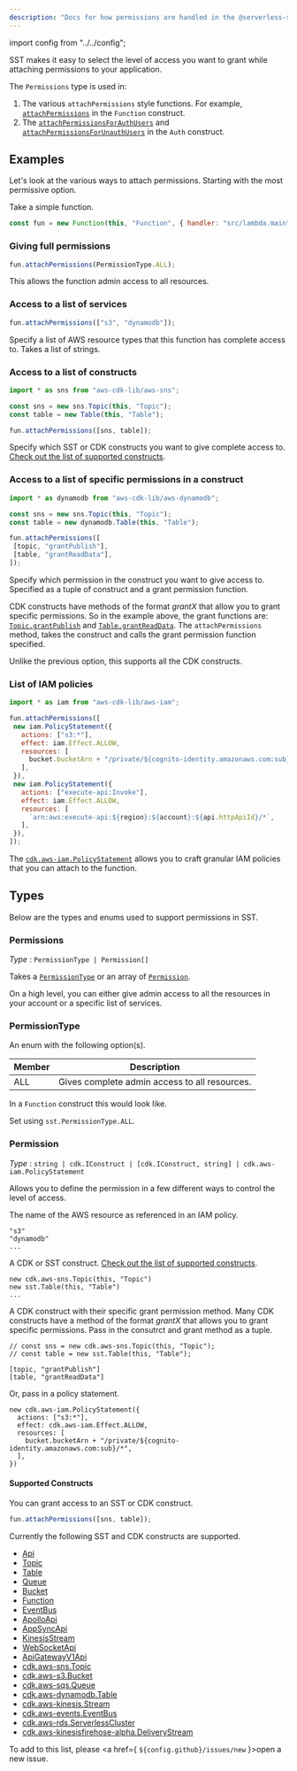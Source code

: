 ```yaml
---
description: "Docs for how permissions are handled in the @serverless-stack/resources"
---
```


import config from "../../config";

SST makes it easy to select the level of access you want to grant while attaching permissions to your application.

The `Permissions` type is used in:

1. The various `attachPermissions` style functions. For example, [`attachPermissions`](../constructs/Function.md#attachpermissions) in the `Function` construct.
2. The [`attachPermissionsForAuthUsers`](../constructs/Auth.md#attachpermissionsforauthusers) and [`attachPermissionsForUnauthUsers`](../constructs/Auth.md#attachpermissionsforunauthusers) in the `Auth` construct.

## Examples

Let's look at the various ways to attach permissions. Starting with the most permissive option.

Take a simple function.

```js
const fun = new Function(this, "Function", { handler: "src/lambda.main" });
```

### Giving full permissions

```js
fun.attachPermissions(PermissionType.ALL);
```

This allows the function admin access to all resources.

### Access to a list of services

```js
fun.attachPermissions(["s3", "dynamodb"]);
```

Specify a list of AWS resource types that this function has complete access to. Takes a list of strings.

### Access to a list of constructs

```js
import * as sns from "aws-cdk-lib/aws-sns";

const sns = new sns.Topic(this, "Topic");
const table = new Table(this, "Table");

fun.attachPermissions([sns, table]);
```

Specify which SST or CDK constructs you want to give complete access to. [Check out the list of supported constructs](#supported-constructs).

### Access to a list of specific permissions in a construct

```js
import * as dynamodb from "aws-cdk-lib/aws-dynamodb";

const sns = new sns.Topic(this, "Topic");
const table = new dynamodb.Table(this, "Table");

fun.attachPermissions([
 [topic, "grantPublish"],
 [table, "grantReadData"],
]);
```

Specify which permission in the construct you want to give access to. Specified as a tuple of construct and a grant permission function.

CDK constructs have methods of the format _grantX_ that allow you to grant specific permissions. So in the example above, the grant functions are: [`Topic.grantPublish`](https://docs.aws.amazon.com/cdk/api/v2/docs/aws-cdk-lib.aws_sns.Topic.html#grantwbrpublishgrantee) and [`Table.grantReadData`](https://docs.aws.amazon.com/cdk/api/v2/docs/aws-cdk-lib.aws_dynamodb.Table.html#grantwbrreadwbrdatagrantee). The `attachPermissions` method, takes the construct and calls the grant permission function specified.

Unlike the previous option, this supports all the CDK constructs.

### List of IAM policies

```js
import * as iam from "aws-cdk-lib/aws-iam";

fun.attachPermissions([
 new iam.PolicyStatement({
   actions: ["s3:*"],
   effect: iam.Effect.ALLOW,
   resources: [
     bucket.bucketArn + "/private/${cognito-identity.amazonaws.com:sub}/*",
   ],
 }),
 new iam.PolicyStatement({
   actions: ["execute-api:Invoke"],
   effect: iam.Effect.ALLOW,
   resources: [
     `arn:aws:execute-api:${region}:${account}:${api.httpApiId}/*`,
   ],
 }),
]);
```

The [`cdk.aws-iam.PolicyStatement`](https://docs.aws.amazon.com/cdk/api/v2/docs/aws-cdk-lib.aws_iam.PolicyStatement.html) allows you to craft granular IAM policies that you can attach to the function.

## Types

Below are the types and enums used to support permissions in SST.

### Permissions

_Type_ : `PermissionType | Permission[]`

Takes a [`PermissionType`](#permissiontype) or an array of [`Permission`](#permission).

On a high level, you can either give admin access to all the resources in your account or a specific list of services.

### PermissionType

An enum with the following option(s).

| Member | Description                                   |
| ------ | --------------------------------------------- |
| ALL    | Gives complete admin access to all resources. |

In a `Function` construct this would look like.

Set using `sst.PermissionType.ALL`.

### Permission

_Type_ : `string | cdk.IConstruct | [cdk.IConstruct, string] | cdk.aws-iam.PolicyStatement`

Allows you to define the permission in a few different ways to control the level of access.

The name of the AWS resource as referenced in an IAM policy.

```
"s3"
"dynamodb"
...
```

A CDK or SST construct. [Check out the list of supported constructs](#supported-constructs).

```
new cdk.aws-sns.Topic(this, "Topic")
new sst.Table(this, "Table")
...
```

A CDK construct with their specific grant permission method. Many CDK constructs have a method of the format _grantX_ that allows you to grant specific permissions. Pass in the consutrct and grant method as a tuple.

```
// const sns = new cdk.aws-sns.Topic(this, "Topic");
// const table = new sst.Table(this, "Table");

[topic, "grantPublish"]
[table, "grantReadData"]
```

Or, pass in a policy statement.

```
new cdk.aws-iam.PolicyStatement({
  actions: ["s3:*"],
  effect: cdk.aws-iam.Effect.ALLOW,
  resources: [
    bucket.bucketArn + "/private/${cognito-identity.amazonaws.com:sub}/*",
  ],
})
```

#### Supported Constructs

You can grant access to an SST or CDK construct.

``` js
fun.attachPermissions([sns, table]);
```

Currently the following SST and CDK constructs are supported.

- [Api](../constructs/Api.md)
- [Topic](../constructs/Topic.md)
- [Table](../constructs/Table.md)
- [Queue](../constructs/Queue.md)
- [Bucket](../constructs/Bucket.md)
- [Function](../constructs/Function.md)
- [EventBus](../constructs/EventBus.md)
- [ApolloApi](../constructs/ApolloApi.md)
- [AppSyncApi](../constructs/AppSyncApi.md)
- [KinesisStream](../constructs/KinesisStream.md)
- [WebSocketApi](../constructs/WebSocketApi.md)
- [ApiGatewayV1Api](../constructs/ApiGatewayV1Api.md)
- [cdk.aws-sns.Topic](https://docs.aws.amazon.com/cdk/api/v2/docs/aws-cdk-lib.aws_sns.Topic.html)
- [cdk.aws-s3.Bucket](https://docs.aws.amazon.com/cdk/api/v2/docs/aws-cdk-lib.aws_s3.Bucket.html)
- [cdk.aws-sqs.Queue](https://docs.aws.amazon.com/cdk/api/v2/docs/aws-cdk-lib.aws_sqs.Queue.html)
- [cdk.aws-dynamodb.Table](https://docs.aws.amazon.com/cdk/api/v2/docs/aws-cdk-lib.aws_dynamodb.Table.html)
- [cdk.aws-kinesis.Stream](https://docs.aws.amazon.com/cdk/api/v2/docs/aws-cdk-lib.aws_kinesis.Stream.html)
- [cdk.aws-events.EventBus](https://docs.aws.amazon.com/cdk/api/v2/docs/aws-cdk-lib.aws_events.EventBus.html)
- [cdk.aws-rds.ServerlessCluster](https://docs.aws.amazon.com/cdk/api/v2/docs/aws-cdk-lib.aws_rds.ServerlessCluster.html)
- [cdk.aws-kinesisfirehose-alpha.DeliveryStream](https://docs.aws.amazon.com/cdk/api/v2/docs/@aws-cdk_aws-kinesisfirehose-alpha.DeliveryStream.html)

To add to this list, please <a href={ `${config.github}/issues/new` }>open a new issue</a>.
